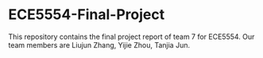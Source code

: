 # ECE5554-Final-Project
This repository contains the final project report of team 7 for ECE5554. Our team members are Liujun Zhang, Yijie Zhou, Tanjia Jun.   
